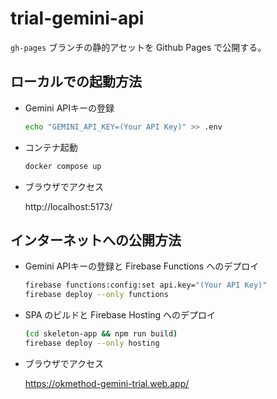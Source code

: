 # trial-gemini-api

`gh-pages` ブランチの静的アセットを Github Pages で公開する。

## ローカルでの起動方法

- Gemini APIキーの登録

  ```sh
  echo "GEMINI_API_KEY=(Your API Key)" >> .env
  ```

- コンテナ起動

  ```sh
  docker compose up
  ```

- ブラウザでアクセス

  http://localhost:5173/

## インターネットへの公開方法

- Gemini APIキーの登録と Firebase Functions へのデプロイ

  ```sh
  firebase functions:config:set api.key="(Your API Key)"
  firebase deploy --only functions
  ```

- SPA のビルドと Firebase Hosting へのデプロイ

  ```sh
  (cd skeleton-app && npm run build)
  firebase deploy --only hosting
  ```

- ブラウザでアクセス

  https://okmethod-gemini-trial.web.app/
